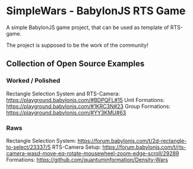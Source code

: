 # SimpleWars - BabylonJS RTS Game

A simple BabylonJS game project, that can be used as template of RTS-game.

The project is supposed to be the work of the community!

## Collection of Open Source Examples

### Worked / Polished
Rectangle Selection System and RTS-Camera: https://playground.babylonjs.com/#BDPQFL#15
Unit Formations: https://playground.babylonjs.com/#1KRC3N#23
Group Formations: https://playground.babylonjs.com/#YY3KMU#63

### Raws
Rectangle Selection System: https://forum.babylonjs.com/t/2d-rectangle-to-select/23337/5
RTS-Camera Setup: https://forum.babylonjs.com/t/rts-camera-wasd-move-eq-rotate-mousewheel-zoom-edge-scroll/29289
Formations: https://github.com/quantuminformation/Density-Wars
